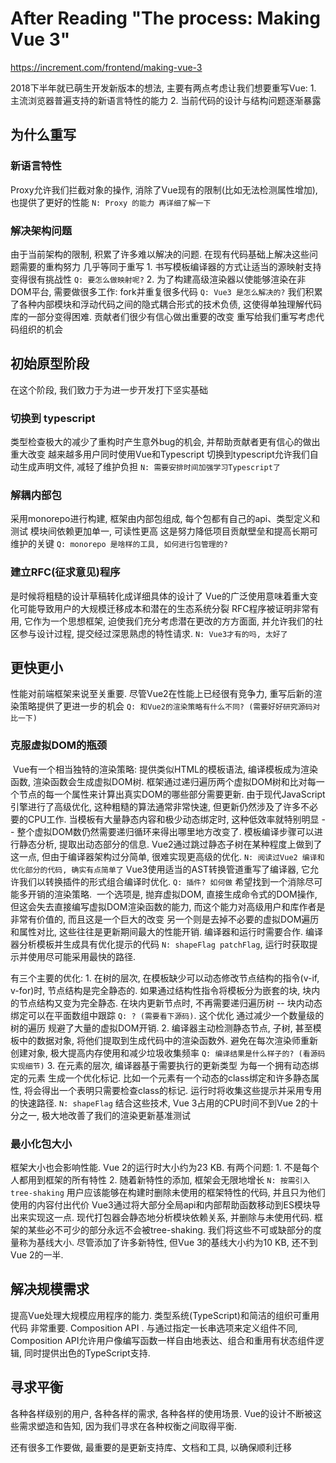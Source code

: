 # After Reading "The process: Making Vue 3" #

  <https://increment.com/frontend/making-vue-3>

  2018下半年就已萌生开发新版本的想法, 主要有两点考虑让我们想要重写Vue:
    1. 主流浏览器普遍支持的新语言特性的能力
    2. 当前代码的设计与结构问题逐渐暴露

## 为什么重写 ##

### 新语言特性 ###

  Proxy允许我们拦截对象的操作, 消除了Vue现有的限制(比如无法检测属性增加), 也提供了更好的性能
  `N: Proxy 的能力 再详细了解一下`

### 解决架构问题 ###

  由于当前架构的限制, 积累了许多难以解决的问题. 在现有代码基础上解决这些问题需要的重构努力 几乎等同于重写
    1. 书写模板编译器的方式让适当的源映射支持变得很有挑战性 `Q: 要怎么做映射呢?`
        2. 为了构建高级渲染器以使能够渲染在非DOM平台, 需要做很多工作: fork并重复很多代码 `Q: Vue3 是怎么解决的?`
      我们积累了各种内部模块和浮动代码之间的隐式耦合形式的技术负债, 这使得单独理解代码库的一部分变得困难.
      贡献者们很少有信心做出重要的改变
      重写给我们重写考虑代码组织的机会

## 初始原型阶段 ##

  在这个阶段, 我们致力于为进一步开发打下坚实基础

### 切换到 typescript ###

  类型检查极大的减少了重构时产生意外bug的机会, 并帮助贡献者更有信心的做出重大改变
  越来越多用户同时使用Vue和Typescript
  切换到typescript允许我们自动生成声明文件, 减轻了维护负担
  `N: 需要安排时间加强学习Typescript了`

### 解耦内部包 ###

  采用monorepo进行构建, 框架由内部包组成, 每个包都有自己的api、类型定义和测试
  模块间依赖更加单一, 可读性更高
  这是努力降低项目贡献壁垒和提高长期可维护的关键
  `Q: monorepo 是啥样的工具, 如何进行包管理的?`

### 建立RFC(征求意见)程序 ###

  是时候将粗糙的设计草稿转化成详细具体的设计了
  Vue的广泛使用意味着重大变化可能导致用户的大规模迁移成本和潜在的生态系统分裂
  RFC程序被证明非常有用, 它作为一个思想框架, 迫使我们充分考虑潜在更改的方方面面, 并允许我们的社区参与设计过程, 提交经过深思熟虑的特性请求.
  `N: Vue3才有的吗, 太好了`

## 更快更小 ##

  性能对前端框架来说至关重要. 尽管Vue2在性能上已经很有竞争力, 重写后新的渲染策略提供了更进一步的机会
  `Q: 和Vue2的渲染策略有什么不同? (需要好好研究源码对比一下)`

### 克服虚拟DOM的瓶颈 ###

​      Vue有一个相当独特的渲染策略: 提供类似HTML的模板语法, 编译模板成为渲染函数, 渲染函数会生成虚拟DOM树. 框架通过递归遍历两个虚拟DOM树和比对每一个节点的每一个属性来计算出真实DOM的哪些部分需要更新. 由于现代JavaScript引擎进行了高级优化, 这种粗糙的算法通常非常快速, 但更新仍然涉及了许多不必要的CPU工作. 当模板有大量静态内容和极少动态绑定时, 这种低效率就特别明显 -- 整个虚拟DOM数仍然需要递归循环来得出哪里地方改变了.
​    模板编译步骤可以进行静态分析, 提取出动态部分的信息. Vue2通过跳过静态子树在某种程度上做到了这一点, 但由于编译器架构过分简单, 很难实现更高级的优化. `N: 阅读过Vue2 编译和优化部分的代码, 确实有点简单了`
  Vue3使用适当的AST转换管道重写了编译器, 它允许我们以转换插件的形式组合编译时优化. `Q: 插件? 如何做`
  希望找到一个消除尽可能多开销的渲染策略.
​       一个选项是, 抛弃虚拟DOM, 直接生成命令式的DOM操作, 但这会失去直接编写虚拟DOM渲染函数的能力, 而这个能力对高级用户和库作者是非常有价值的, 而且这是一个巨大的改变
​      另一个则是去掉不必要的虚拟DOM遍历和属性对比, 这些往往是更新期间最大的性能开销. 编译器和运行时需要合作. 编译器分析模板并生成具有优化提示的代码 `N: shapeFlag patchFlag`, 运行时获取提示并使用尽可能采用最快的路径.

有三个主要的优化:
    1. 在树的层次, 在模板缺少可以动态修改节点结构的指令(v-if, v-for)时, 节点结构是完全静态的. 如果通过结构性指令将模板分为嵌套的块, 块内的节点结构又变为完全静态. 在块内更新节点时, 不再需要递归遍历树 -- 块内动态绑定可以在平面数组中跟踪 `Q: ? (需要看下源码)`. 这个优化 通过减少一个数量级的树的遍历 规避了大量的虚拟DOM开销.
        2. 编译器主动检测静态节点, 子树, 甚至模板中的数据对象, 将他们提取到生成代码中的渲染函数外. 避免在每次渲染师重新创建对象, 极大提高内存使用和减少垃圾收集频率 `Q: 编译结果是什么样子的? (看源码实现细节)`
        3. 在元素的层次, 编译器基于需要执行的更新类型 为每一个拥有动态绑定的元素 生成一个优化标记. 比如一个元素有一个动态的class绑定和许多静态属性, 将会得出一个表明只需要检查class的标记. 运行时将收集这些提示并采用专用的快速路径. `N: shapeFlag`
        结合这些技术, Vue 3占用的CPU时间不到Vue 2的十分之一, 极大地改善了我们的渲染更新基准测试

### 最小化包大小 ###

  框架大小也会影响性能.  Vue 2的运行时大小约为23 KB. 有两个问题:
    1. 不是每个人都用到框架的所有特性
    2. 随着新特性的添加, 框架会无限地增长
  `N: 按需引入 tree-shaking`
  用户应该能够在构建时删除未使用的框架特性的代码, 并且只为他们使用的内容付出代价
  Vue3通过将大部分全局api和内部帮助函数移动到ES模块导出来实现这一点. 现代打包器会静态地分析模块依赖关系, 并删除与未使用代码.
  框架的某些必不可少的部分永远不会被tree-shaking. 我们将这些不可或缺部分的度量称为基线大小. 尽管添加了许多新特性, 但Vue 3的基线大小约为10 KB, 还不到Vue 2的一半.

## 解决规模需求 ##

  提高Vue处理大规模应用程序的能力. 类型系统(TypeScript)和简洁的组织可重用代码 非常重要.
   Composition API . 与通过指定一长串选项来定义组件不同, Composition API允许用户像编写函数一样自由地表达、组合和重用有状态组件逻辑, 同时提供出色的TypeScript支持.

## 寻求平衡 ##

  各种各样级别的用户, 各种各样的需求, 各种各样的使用场景.
  Vue的设计不断被这些需求塑造和告知, 因为我们寻求在各种权衡之间取得平衡.

  还有很多工作要做, 最重要的是更新支持库、文档和工具, 以确保顺利迁移

